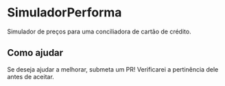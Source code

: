 # SimuladorPerforma
Simulador de preços para uma conciliadora de cartão de crédito.

## Como ajudar

Se deseja ajudar a melhorar, submeta um PR! Verificarei a pertinência dele antes de aceitar.



